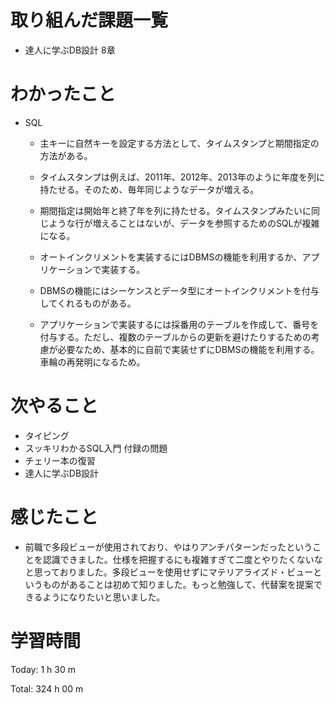 # 取り組んだ課題一覧
- 達人に学ぶDB設計 8章

# わかったこと
- SQL
    - 主キーに自然キーを設定する方法として、タイムスタンプと期間指定の方法がある。
    - タイムスタンプは例えば、2011年、2012年、2013年のように年度を列に持たせる。そのため、毎年同じようなデータが増える。
    - 期間指定は開始年と終了年を列に持たせる。タイムスタンプみたいに同じような行が増えることはないが、データを参照するためのSQLが複雑になる。
    
    - オートインクリメントを実装するにはDBMSの機能を利用するか、アプリケーションで実装する。
    - DBMSの機能にはシーケンスとデータ型にオートインクリメントを付与してくれるものがある。
    - アプリケーションで実装するには採番用のテーブルを作成して、番号を付与する。ただし、複数のテーブルからの更新を避けたりするための考慮が必要なため、基本的に自前で実装せずにDBMSの機能を利用する。車輪の再発明になるため。



# 次やること
- タイピング
- スッキリわかるSQL入門 付録の問題
- チェリー本の復習
- 達人に学ぶDB設計

# 感じたこと
- 前職で多段ビューが使用されており、やはりアンチパターンだったということを認識できました。仕様を把握するにも複雑すぎて二度とやりたくないなと思っておりました。多段ビューを使用せずにマテリアライズド・ビューというものがあることは初めて知りました。もっと勉強して、代替案を提案できるようになりたいと思いました。

# 学習時間
Today: 1 h 30 m

Total: 324 h 00 m















































